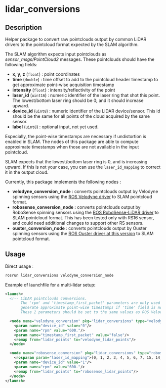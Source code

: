 # lidar_conversions

## Description

Helper package to convert raw pointclouds output by common LiDAR drivers to the pointcloud format expected by the SLAM algorithm.

The SLAM algorithm expects input pointclouds as *sensor_msgs/PointCloud2* messages. These pointclouds should have the following fields:
- **x**, **y**, **z** (`float`) : point coordinates
- **time** (`double`) : time offset to add to the pointcloud header timestamp to get approximate point-wise acquisition timestamp
- **intensity** (`float`) : intensity/reflectivity of the point
- **laser_id** (`uint16`) : numeric identifier of the laser ring that shot this point. The lowest/bottom laser ring should be 0, and it should increase upward.
- **device_id** (`uint8`) : numeric identifier of the LiDAR device/sensor. This id should be the same for all points of the cloud acquired by the same sensor.
- **label** (`uint8`) : optional input, not yet used.

Especially, the point-wise timestamps are necessary if undistortion is enabled in SLAM. The nodes of this package are able to compute approximate timestamps when those are not available in the input pointcloud.

SLAM expects that the lowest/bottom laser ring is 0, and is increasing upward. If this is not your case, you can use the `laser_id_mapping` to correct it in the output cloud.

Currently, this package implements the following nodes :
- **velodyne_conversion_node** : converts pointclouds output by Velodyne spinning sensors using the [ROS Velodyne driver](https://github.com/ros-drivers/velodyne) to SLAM pointcloud format.
- **robosense_conversion_node** : converts pointclouds output by RoboSense spinning sensors using the [ROS RoboSense-LiDAR driver](https://github.com/RoboSense-LiDAR/ros_rslidar) to SLAM pointcloud format. This has been tested only with RS16 sensor, and could need additional changes to support other RS sensors.
- **ouster_conversion_node** : converts pointclouds output by Ouster spinning sensors using the [ROS Ouster driver at this version](https://github.com/ouster-lidar/ouster-ros/tree/3f01e1d7001d8d21ac984566d17505b98905fa86) to SLAM pointcloud format.

## Usage

Direct usage :

```bash
rosrun lidar_conversions velodyne_conversion_node
```

Example of launchfile for a multi-lidar setup:

```xml
<launch>
  <!-- LiDAR pointclouds conversions.
       The 'rpm' and 'timestamp_first_packet' parameters are only used to
       generate approximate point-wise timestamps if 'time' field is not usable.
       These 2 parameters should be set to the same values as ROS Velodyne/RSLidar drivers'. -->

  <node name="velodyne_conversion" pkg="lidar_conversions" type="velodyne_conversion_node" output="screen">
    <param name="device_id" value="0"/>
    <param name="rpm" value="600."/>
    <param name="timestamp_first_packet" value="false"/>
    <remap from="lidar_points" to="velodyne_lidar_points"/>
  </node>

  <node name="robosense_conversion" pkg="lidar_conversions" type="robosense_conversion_node" output="screen">
    <rosparam param="laser_id_mapping">[0, 1, 2, 3, 4, 5, 6, 7, 15, 14, 13, 12, 11, 10, 9, 8]</rosparam>
    <param name="device_id" value="1"/>
    <param name="rpm" value="600."/>
    <remap from="lidar_points" to="robosense_lidar_points"/>
  </node>
</launch>
```